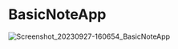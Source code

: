 # BasicNoteApp

![Screenshot_20230927-160654_BasicNoteApp](https://github.com/MustafaKaraca8/BasicNoteApp/assets/101111089/36816ada-dc25-48bb-a0e8-42c77277b43b)

